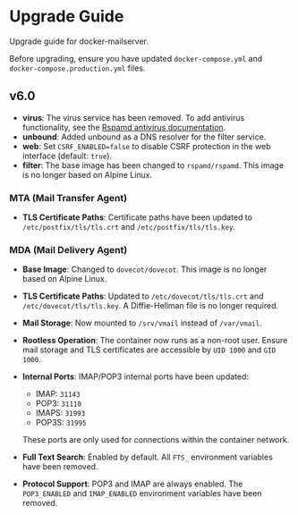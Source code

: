 # Upgrade Guide

Upgrade guide for docker-mailserver.

Before upgrading, ensure you have updated `docker-compose.yml` and `docker-compose.production.yml` files.

## v6.0

- **virus**: The virus service has been removed. To add antivirus functionality, see the [Rspamd antivirus documentation](https://docs.rspamd.com/modules/antivirus/).
- **unbound**: Added unbound as a DNS resolver for the filter service.
- **web**: Set `CSRF_ENABLED=false` to disable CSRF protection in the web interface (default: `true`).
- **filter**: The base image has been changed to `rspamd/rspamd`. This image is no longer based on Alpine Linux.

### MTA (Mail Transfer Agent)

- **TLS Certificate Paths**: Certificate paths have been updated to `/etc/postfix/tls/tls.crt` and `/etc/postfix/tls/tls.key`.

### MDA (Mail Delivery Agent)

- **Base Image**: Changed to `dovecot/dovecot`. This image is no longer based on Alpine Linux.
- **TLS Certificate Paths**: Updated to `/etc/dovecot/tls/tls.crt` and `/etc/dovecot/tls/tls.key`. A Diffie-Hellman file is no longer required.
- **Mail Storage**: Now mounted to `/srv/vmail` instead of `/var/vmail`.
- **Rootless Operation**: The container now runs as a non-root user. Ensure mail storage and TLS certificates are accessible by `UID 1000` and `GID 1000`.
- **Internal Ports**: IMAP/POP3 internal ports have been updated:
  - IMAP: `31143`
  - POP3: `31110`
  - IMAPS: `31993`
  - POP3S: `31995`

  These ports are only used for connections within the container network.

- **Full Text Search**: Enabled by default. All `FTS_` environment variables have been removed.
- **Protocol Support**: POP3 and IMAP are always enabled. The `POP3_ENABLED` and `IMAP_ENABLED` environment variables have been removed.
